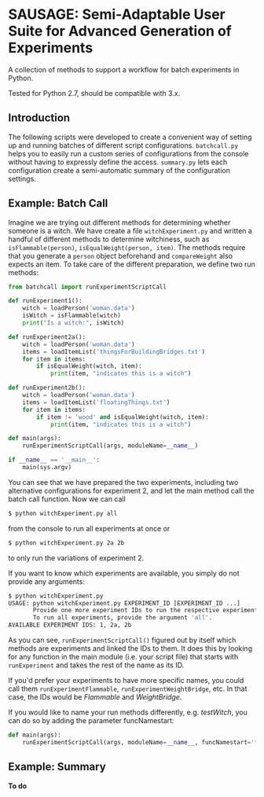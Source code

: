 # SAUSAGE: Semi-Adaptable User Suite for Advanced Generation of Experiments

A collection of methods to support a workflow for batch experiments in Python.

Tested for Python 2.7, should be compatible with 3.x.

## Introduction
The following scripts were developed to create a convenient way of setting up and running batches of different script configurations.
`batchcall.py` helps you to easily run a custom series of configurations from the console without having to expressly define the access.
`summary.py` lets each configuration create a semi-automatic summary of the configuration settings.

## Example: Batch Call
Imagine we are trying out different methods for determining whether someone is a witch. We have create a file `witchExperiment.py` and written a handful of different methods to determine witchiness, such as `isFlammable(person)`, `isEqualWeight(person, item)`. The methods require that you generate a `person` object beforehand and `compareWeight` also expects an item. To take care of the different preparation, we define two run methods:
```python
from batchcall import runExperimentScriptCall

def runExperiment1():
    witch = loadPerson('woman.data')
    isWitch = isFlammable(witch)
    print("Is a witch:", isWitch)

def runExperiment2a():
    witch = loadPerson('woman.data')
    items = loadItemList('thingsForBuildingBridges.txt')
    for item in items:
        if isEqualWeight(witch, item):
            print(item, "indicates this is a witch")

def runExperiment2b():
    witch = loadPerson('woman.data')
    items = loadItemList('floatingThings.txt')
    for item in items:
        if item != 'wood' and isEqualWeight(witch, item):
            print(item, "indicates this is a witch")

def main(args):
    runExperimentScriptCall(args, moduleName=__name__)

if __name__ == '__main__':
    main(sys.argv)
```
You can see that we have prepared the two experiments, including two alternative configurations for experiment 2, and let the main method call the batch call function.
Now we can call
```bash
$ python witchExperiment.py all
```
from the console to run all experiments at once or 
```bash
$ python witchExperiment.py 2a 2b
```
to only run the variations of experiment 2.

If you want to know which experiments are available, you simply do not provide any arguments:
```bash
$ python witchExperiment.py
USAGE: python witchExperiment.py EXPERIMENT_ID [EXPERIMENT_ID ...]
       Provide one more experiment IDs to run the respective experiments.
       To run all experiments, provide the argument 'all'.
AVAILABLE EXPERIMENT IDS: 1, 2a, 2b
```

As you can see, `runExperimentScriptCall()` figured out by itself which methods are experiments and linked the IDs to them. It does this by looking for any function in the main module (i.e. your script file) that starts with `runExperiment` and takes the rest of the name as its ID.

If you'd prefer your experiments to have more specific names, you could call them `runExperimentFlammable`, `runExperimentWeightBridge`, etc. In that case, the IDs would be _Flammable_ and _WeightBridge_.

If you would like to name your run methods differently, e.g. _testWitch_, you can do so by adding the parameter funcNamestart:
```python
def main(args):
    runExperimentScriptCall(args, moduleName=__name__, funcNamestart='testWitch')
```

## Example: Summary
**To do**
